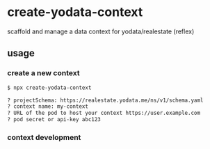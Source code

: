 # create-yodata-context

scaffold and manage a data context for yodata/realestate (reflex)

## usage

### create a new context

```bash
$ npx create-yodata-context

? projectSchema: https://realestate.yodata.me/ns/v1/schema.yaml
? context name: my-context
? URL of the pod to host your context https://user.example.com
? pod secret or api-key abc123

```

### context development

